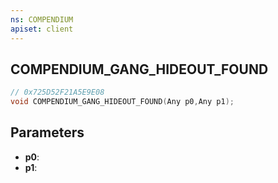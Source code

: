 ```yaml
---
ns: COMPENDIUM
apiset: client
---
```

## COMPENDIUM_GANG_HIDEOUT_FOUND

```c
// 0x725D52F21A5E9E08
void COMPENDIUM_GANG_HIDEOUT_FOUND(Any p0,Any p1);
```


## Parameters
* **p0**:
* **p1**:



